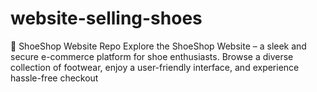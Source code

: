 # website-selling-shoes
👟 ShoeShop Website Repo  Explore the ShoeShop Website – a sleek and secure e-commerce platform for shoe enthusiasts. Browse a diverse collection of footwear, enjoy a user-friendly interface, and experience hassle-free checkout
